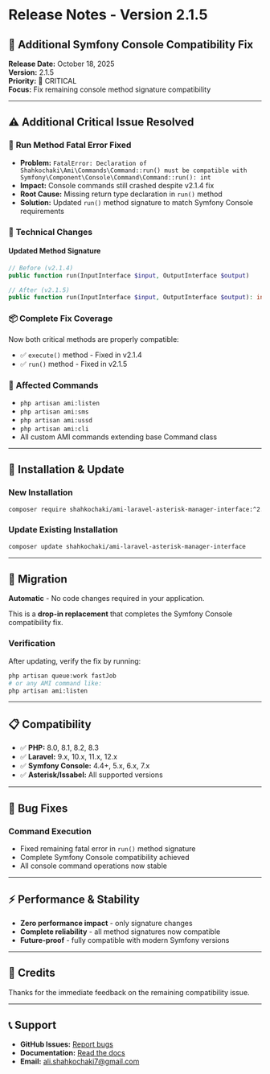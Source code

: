 # Release Notes - Version 2.1.5

## 🔧 **Additional Symfony Console Compatibility Fix**

**Release Date:** October 18, 2025  
**Version:** 2.1.5  
**Priority:** 🔴 CRITICAL  
**Focus:** Fix remaining console method signature compatibility

---

## ⚠️ **Additional Critical Issue Resolved**

### 🚨 **Run Method Fatal Error Fixed**

- **Problem:** `FatalError: Declaration of Shahkochaki\Ami\Commands\Command::run() must be compatible with Symfony\Component\Console\Command\Command::run(): int`
- **Impact:** Console commands still crashed despite v2.1.4 fix
- **Root Cause:** Missing return type declaration in `run()` method
- **Solution:** Updated `run()` method signature to match Symfony Console requirements

### 🔄 **Technical Changes**

#### Updated Method Signature

```php
// Before (v2.1.4)
public function run(InputInterface $input, OutputInterface $output)

// After (v2.1.5)
public function run(InputInterface $input, OutputInterface $output): int
```

### 📦 **Complete Fix Coverage**

Now both critical methods are properly compatible:

- ✅ `execute()` method - Fixed in v2.1.4
- ✅ `run()` method - Fixed in v2.1.5

### 🎯 **Affected Commands**

- `php artisan ami:listen`
- `php artisan ami:sms`
- `php artisan ami:ussd`
- `php artisan ami:cli`
- All custom AMI commands extending base Command class

---

## 🚀 **Installation & Update**

### New Installation

```bash
composer require shahkochaki/ami-laravel-asterisk-manager-interface:^2.1.5
```

### Update Existing Installation

```bash
composer update shahkochaki/ami-laravel-asterisk-manager-interface
```

---

## 🔄 **Migration**

**Automatic** - No code changes required in your application.

This is a **drop-in replacement** that completes the Symfony Console compatibility fix.

### Verification

After updating, verify the fix by running:

```bash
php artisan queue:work fastJob
# or any AMI command like:
php artisan ami:listen
```

---

## 📋 **Compatibility**

- ✅ **PHP:** 8.0, 8.1, 8.2, 8.3
- ✅ **Laravel:** 9.x, 10.x, 11.x, 12.x
- ✅ **Symfony Console:** 4.4+, 5.x, 6.x, 7.x
- ✅ **Asterisk/Issabel:** All supported versions

---

## 🐛 **Bug Fixes**

### Command Execution

- Fixed remaining fatal error in `run()` method signature
- Complete Symfony Console compatibility achieved
- All console command operations now stable

---

## ⚡ **Performance & Stability**

- **Zero performance impact** - only signature changes
- **Complete reliability** - all method signatures now compatible
- **Future-proof** - fully compatible with modern Symfony versions

---

## 🙏 **Credits**

Thanks for the immediate feedback on the remaining compatibility issue.

---

## 📞 **Support**

- **GitHub Issues:** [Report bugs](https://github.com/shahkochaki/ami-laravel-asterisk-manager-interface/issues)
- **Documentation:** [Read the docs](https://github.com/shahkochaki/ami-laravel-asterisk-manager-interface#readme)
- **Email:** ali.shahkochaki7@gmail.com
